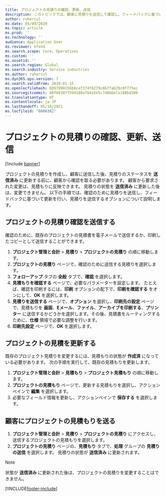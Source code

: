 ```yaml
---
title: プロジェクトの見積りの確認、更新、送信
description: このトピックでは、顧客に見積りを送信して確認し、フィードバックに基づいて修正し、見積りを再送信する処理について説明します。
author: ruhercul
ms.date: 05/09/2020
ms.topic: article
ms.prod: ''
ms.technology: ''
audience: Application User
ms.reviewer: kfend
ms.search.scope: Core, Operations
ms.custom: ''
ms.assetid: ''
ms.search.region: Global
ms.search.industry: Service industries
ms.author: ruhercul
ms.dyn365.ops.version: 7
ms.search.validFrom: 2019-01-15
ms.openlocfilehash: 6897890156b8cef374f6279c8b7fa629c0f775ec
ms.sourcegitcommit: 40f68387f594180af64a5e5c748b6efa188bd300
ms.translationtype: HT
ms.contentlocale: ja-JP
ms.lasthandoff: 05/10/2021
ms.locfileid: "6006382"
---
```

# <a name="confirm-update-and-send-a-project-quotation"></a>プロジェクトの見積りの確認、更新、送信

[!include [banner](../includes/banner.md)]

プロジェクトの見積りを作成し、顧客に送信した後、見積りのステータスを **送信済み** に更新する前に、顧客から確認を取る必要があります。 顧客から要求された変更は、見積もりに反映できます。 見積りの状態を **送信済み** に更新した後は、変更できません。 以下の手順では、確認のために見積りを送信し、フィードバックに基づいて更新を行い、見積りを送信するオプションについて説明します。

## <a name="send-a-project-quotation-confirmation"></a>プロジェクトの見積り確認を送信する  

確認のために、既存のプロジェクトの見積書を電子メールで送信するか、印刷したコピーとして送信することができます。 

1. **プロジェクト管理と会計** > **見積り** > **プロジェクトの見積り** の順に移動します。 
2. **プロジェクトの見積り** ページで、確認のために送信する見積りを選択します。 
3. **フォローアップ** タブの **全般** タブで、**確認** を選択します。 
4. **見積もりを確認する** ページで、必要なパラメーターを設定します。 たとえば、確認を印刷するには、**印刷** オプションの配下で、**印刷を確認する** をオンにして、**OK** を選択します。
5. **見積りを送信する** ページで、**オプション** を選択し、**印刷先の設定** ページで、見積もりを **画面**、**Eメール**、**ファイル**、**アーカイブを印刷する**、**プリンター** に送信するかどうかを選択します。その後、見積書をルーティングするために、**仕様** 領域で必要な調整を行います。
6. **印刷先設定** ページで、**OK** を選択します。  

## <a name="update-a-project-quotation"></a>プロジェクトの見積を更新する

既存のプロジェクト見積りを変更するには、見積もりの状態が **作成済** になっている必要があります。 次の手順を実行して、既存の見積もりを更新します。 

1. **プロジェクト管理と会計** > **見積もり** > **プロジェクト見積もり** の順に移動します。
2. **プロジェクトの見積もり** ページで、更新する見積もりを選択し、アクションペインで **編集** を選択します。
3. 必要なフィールド情報を更新し、アクションペインで **保存する** を選択します。  

## <a name="send-a-project-quotation-to-a-customer"></a>顧客にプロジェクトの見積もりを送る 

1. **プロジェクト管理と会計** > **見積り** > **プロジェクトの見積り** にアクセスし、送信するプロジェクトの見積もりを選択します。
2. **プロジェクトの見積り** ページの、**見積もり** タブで、**処理** グループの **見積りの送信** を選択します。 見積りの状態が **送信済み** に更新されます。

> [!NOTE]
> 状態が **送信済み** に更新された後は、プロジェクトの見積りを変更することはできません。


[!INCLUDE[footer-include](../includes/footer-banner.md)]